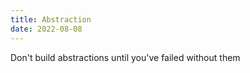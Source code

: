```yaml
---
title: Abstraction
date: 2022-08-08
---
```


Don't build abstractions until you've failed without them
